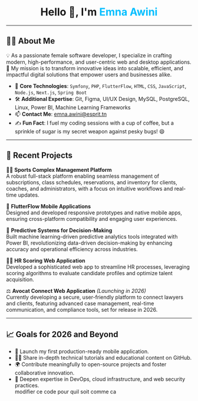 # <div align="center">Hello 👋, I'm <span style="color:#00bfff;">Emna Awini</span></div>

---

## 👩‍💻 About Me

💡 As a passionate female software developer, I specialize in crafting modern, high-performance, and user-centric web and desktop applications.  
🎯 My mission is to transform innovative ideas into scalable, efficient, and impactful digital solutions that empower users and businesses alike.

- 🧠 **Core Technologies**: `Symfony`, `PHP`, `FlutterFlow`, `HTML`, `CSS`, `JavaScript`, `Node.js`, `Next.js`, `Spring Boot`  
- 🛠️ **Additional Expertise**: Git, Figma, UI/UX Design, MySQL, PostgreSQL, Linux, Power BI, Machine Learning Frameworks  
- 📫 **Contact Me**: [emna.awini@esprit.tn](mailto:emna.awini@esprit.tn)  
- ✍️ **Fun Fact**: I fuel my coding sessions with a cup of coffee, but a sprinkle of sugar is my secret weapon against pesky bugs! 😄  

---

## 🎯 Recent Projects

🚴‍♀️ **Sports Complex Management Platform**  
A robust full-stack platform enabling seamless management of subscriptions, class schedules, reservations, and inventory for clients, coaches, and administrators, with a focus on intuitive workflows and real-time updates.

📱 **FlutterFlow Mobile Applications**  
Designed and developed responsive prototypes and native mobile apps, ensuring cross-platform compatibility and engaging user experiences.

🤖 **Predictive Systems for Decision-Making**  
Built machine learning-driven predictive analytics tools integrated with Power BI, revolutionizing data-driven decision-making by enhancing accuracy and operational efficiency across industries.

👩‍💼 **HR Scoring Web Application**  
Developed a sophisticated web app to streamline HR processes, leveraging scoring algorithms to evaluate candidate profiles and optimize talent acquisition.

⚖️ **Avocat Connect Web Application** *(Launching in 2026)*  
Currently developing a secure, user-friendly platform to connect lawyers and clients, featuring advanced case management, real-time communication, and compliance tools, set for release in 2026.

---

## 📈 Goals for 2026 and Beyond

- 🚀 Launch my first production-ready mobile application.  
- 👩‍🏫 Share in-depth technical tutorials and educational content on GitHub.  
- 🌍 Contribute meaningfully to open-source projects and foster collaborative innovation.  
- 🔧 Deepen expertise in DevOps, cloud infrastructure, and web security practices.  
modifier ce code pour quil soit comme ca

